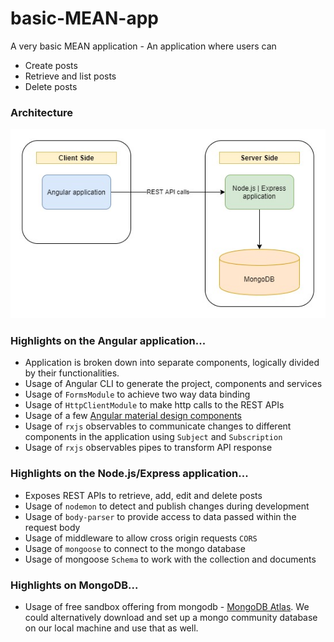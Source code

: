 # basic-MEAN-app

A very basic MEAN application - An application where users can
- Create posts  
- Retrieve and list posts  
- Delete posts  

### Architecture ###
![basic-mean-arch](/docs/images/basi-mean-arch.jpg)

### Highlights on the Angular application... ###  

- Application is broken down into separate components, logically divided by their functionalities.
- Usage of Angular CLI to generate the project, components and services  
- Usage of ```FormsModule``` to achieve two way data binding  
- Usage of ```HttpClientModule``` to make http calls to the REST APIs  
- Usage of a few [Angular material design components](https://material.angular.io/)  
- Usage of ```rxjs``` observables to communicate changes to different components in the application using ```Subject``` and ```Subscription```
- Usage of ```rxjs``` observables pipes to transform API response


### Highlights on the Node.js/Express application... ###  

- Exposes REST APIs to retrieve, add, edit and delete posts
- Usage of ```nodemon``` to detect and publish changes during development
- Usage of ```body-parser``` to provide access to data passed within the request body
- Usage of middleware to allow cross origin requests ```CORS```
- Usage of ```mongoose``` to connect to the mongo database
- Usage of mongoose ```Schema``` to work with the collection and documents

### Highlights on MongoDB... ### 

- Usage of free sandbox offering from mongodb - [MongoDB Atlas](https://www.mongodb.com/cloud/atlas). We could alternatively download and set up a mongo community database on our local machine and use that as well.
